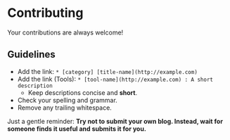 # Contributing

Your contributions are always welcome!

## Guidelines

* Add the link: `* [category] [title-name](http://example.com)`
* Add the link (Tools): `* [tool-name](http://example.com) : A short description`
    * Keep descriptions concise and **short**.
* Check your spelling and grammar.
* Remove any trailing whitespace.

Just a gentle reminder: **Try not to submit your own blog. Instead, wait for someone finds it useful and submits it for you.**